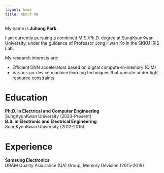 ```yaml
---
layout: home
title: About Me
---
```

My name is **Juhong Park**. 

I am currently pursuing a combined M.S./Ph.D. degree at SungKyunKwan University, under the guidance of Professor Jong Hwan Ko in the SKKU IRIS Lab.

My research interests are:  
- Efficient DNN accelerators based on digital compute-in-memory (CIM)  
- Various on-device machine learning techniques that operate under tight resource constraints


# **Education**
**Ph.D. in Electrical and Computer Engineering**   
SungKyunKwan University (2023-Present)   
**B.S. in Electronic and Electrical Engineering**   
SungKyunKwan University (2012-2015)

# **Experience**
**Samsung Electronics**   
DRAM Quality Assurance (QA) Group, Memory Devision (2015-2018)
